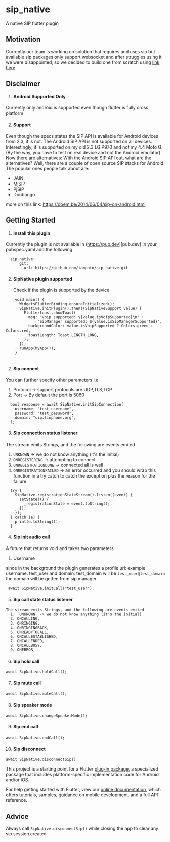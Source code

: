 # sip_native

A native SIP flutter plugin

## Motivation
Currently our team is working on solution that requires and uses sip but available sip packages only support websocket and after struggles using it we were disappointed, so we decided to build one from scratch using [link here ](https://developer.android.com/guide/topics/connectivity/sip)

## Disclaimer
1. #### Android Supported Only
  Currently only android is supported even though flutter is fully cross platform
  
2. #### Support
  Even though the specs states the SIP API is available for Android devices from 2.3, it is not. The Android SIP API is not supported on all devices. Interestingly,   it is supported on my old 2.3 LG P970 and not my 4.4 Moto G. (By the way, you have to test on real device and not the Android emulator).
  Now there are alternatives:
  With the Android SIP API out, what are the alternatives? Well, there are a couple of open source SIP stacks for Android. The popular ones people talk about are:

- JAIN
- MjSIP
- PjSIP
- Doubango

more on this link: https://obem.be/2014/06/04/sip-on-android.html


## Getting Started
1. #### Install this plugin
Currently the plugin is not available in (https://pub.dev)[pub.dev] In your pubspec.yaml add the following
```
  sip_native:
      git:
        url: https://github.com/iampato/sip_native.git

```
2. #### SipNative plugin supported
   Check if the plugin is supported by the device
```
    void main() {
      WidgetsFlutterBinding.ensureInitialized();
      SipNative.initPlugin().then((SipNativeSupport value) {
        Fluttertoast.showToast(
          msg: "Voip supported: ${value.isVoipSupported}\n" +
              "SipManager supported: ${value.isSipManagerSupported}",
          backgroundColor: value.isVoipSupported ? Colors.green : Colors.red,
          toastLength: Toast.LENGTH_LONG,
        );
      });
      runApp(MyApp());
    }
   
```

2. #### Sip connect
You can further specify other parameters i.e
1. Protocol -> support protocols are UDP,TLS,TCP
2. Port -> By default the port is 5060
```
  bool response = await SipNative.initSipConnection(
    username: "test_username",
    password: "test_password",
    domain: "sip.linphone.org",
  );
```


3. #### Sip connection status listener
The stream emits Strings, and the following are events emited
  1. `UNKNOWN` -> we do not know anything (it's the initial)
  2. `ONREGISTERING` -> attempting to connect
  3. `ONREGISTRATIONDONE` -> connected all is well
  4. `ONREGISTRATIONFAILED` -> an error occurred and you should wrap this function in a try catch to catch the exception plus the reason for the failure
```
  try {
    SipNative.registrationStateStream().listen((event) {
      setState(() {
        _registrationState = event.toString();
      });
    });
  } catch (e) {
    print(e.toString());  
  }
```
4. #### Sip init audio call
A future that returns void and takes two parameters 
  1. Username

since in the background the plugin generates a profile uri:
example username: test_user and domain: test_domain will be 
`test_user@test_domain` the domain will be gotten from sip manager
```
 await SipNative.initCall("test_user");
```
5. #### Sip call state status listener
```
The stream emits Strings, and the following are events emited
  1. `UNKNOWN` -> we do not know anything (it's the initial)
  2. ONCALLING,
  3. ONRINGING,
  4. ONRINGINGBACK,
  5. ONREADYTOCALL,
  6. ONCALLESTABLISHED,
  7. ONCALLENDED,
  8. ONCALLBUSY,
  9. ONERROR,
```
6. #### Sip hold call
```
await SipNative.holdCall();
```
7. #### Sip mute call
```
await SipNative.muteCall();
```
8. #### Sip speaker mode
```
await SipNative.changeSpeakerMode();
```
9. #### Sip end call
```
await SipNative.endCall();
```
10. #### Sip disconnect
```
await SipNative.disconnectSip();
```

This project is a starting point for a Flutter
[plug-in package](https://flutter.dev/developing-packages/),
a specialized package that includes platform-specific implementation code for
Android and/or iOS.

For help getting started with Flutter, view our
[online documentation](https://flutter.dev/docs), which offers tutorials,
samples, guidance on mobile development, and a full API reference.


## Advice

Always call `SipNative.disconnectSip()` while closing the app to clear any sip session created